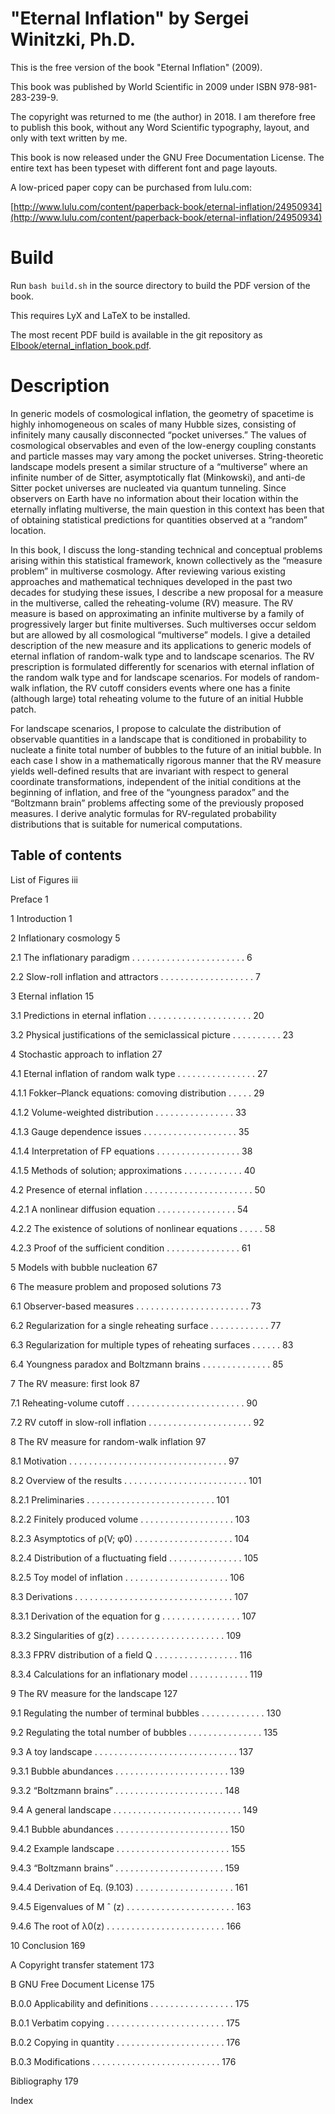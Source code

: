 # "Eternal Inflation" by Sergei Winitzki, Ph.D.

This is the free version of the book "Eternal Inflation" (2009).

This book was published by World Scientific in 2009 under ISBN 978-981-283-239-9.

The copyright was returned to me (the author) in 2018.
I am therefore free to publish this book, without any Word Scientific typography, layout, and only with text written by me.

This book is now released under the GNU Free Documentation License. The entire text has been typeset with different font and page layouts.

A low-priced paper copy can be purchased from lulu.com:

[http://www.lulu.com/content/paperback-book/eternal-inflation/24950934](http://www.lulu.com/content/paperback-book/eternal-inflation/24950934)

# Build

Run `bash build.sh` in the source directory to build the PDF version of the book.

This requires LyX and LaTeX to be installed.

The most recent PDF build is available in the git repository as [EIbook/eternal_inflation_book.pdf](EIbook/eternal_inflation_book.pdf).



# Description

In generic models of cosmological inflation, the geometry of spacetime is highly inhomogeneous on scales of
many Hubble sizes, consisting of infinitely many causally disconnected “pocket universes.” The values of cosmological observables and even of the low-energy coupling constants and particle masses may vary among the
pocket universes. String-theoretic landscape models present a similar structure of a “multiverse” where an infinite number of de Sitter, asymptotically flat (Minkowski), and anti-de Sitter pocket universes are nucleated via
quantum tunneling. Since observers on Earth have no information about their location within the eternally inflating multiverse, the main question in this context has been that of obtaining statistical predictions for quantities
observed at a “random” location.

In this book, I discuss the long-standing technical and conceptual problems arising within this statistical framework, known collectively as the “measure problem” in multiverse cosmology. After reviewing various existing
approaches and mathematical techniques developed in the past two decades for studying these issues, I describe
a new proposal for a measure in the multiverse, called the reheating-volume (RV) measure. The RV measure is
based on approximating an infinite multiverse by a family of progressively larger but finite multiverses. Such
multiverses occur seldom but are allowed by all cosmological “multiverse” models. I give a detailed description of the new measure and its applications to generic models of eternal inflation of random-walk type and
to landscape scenarios. The RV prescription is formulated differently for scenarios with eternal inflation of the
random walk type and for landscape scenarios. For models of random-walk inflation, the RV cutoff considers
events where one has a finite (although large) total reheating volume to the future of an initial Hubble patch.

For landscape scenarios, I propose to calculate the distribution of observable quantities in a landscape that is
conditioned in probability to nucleate a finite total number of bubbles to the future of an initial bubble. In each
case I show in a mathematically rigorous manner that the RV measure yields well-defined results that are invariant with respect to general coordinate transformations, independent of the initial conditions at the beginning of
inflation, and free of the “youngness paradox” and the “Boltzmann brain” problems affecting some of the previously proposed measures. I derive analytic formulas for RV-regulated probability distributions that is suitable for
numerical computations.


## Table of contents



List of Figures iii

Preface 1

1 Introduction 1

2 Inflationary cosmology 5

2.1 The inflationary paradigm . . . . . . . . . . . . . . . . . . . . . . . 6

2.2 Slow-roll inflation and attractors . . . . . . . . . . . . . . . . . . . 7

3 Eternal inflation 15

3.1 Predictions in eternal inflation . . . . . . . . . . . . . . . . . . . . . 20

3.2 Physical justifications of the semiclassical picture . . . . . . . . . . 23

4 Stochastic approach to inflation 27

4.1 Eternal inflation of random walk type . . . . . . . . . . . . . . . . 27

4.1.1 Fokker–Planck equations: comoving distribution . . . . . 29

4.1.2 Volume-weighted distribution . . . . . . . . . . . . . . . . 33

4.1.3 Gauge dependence issues . . . . . . . . . . . . . . . . . . . 35

4.1.4 Interpretation of FP equations . . . . . . . . . . . . . . . . . 38

4.1.5 Methods of solution; approximations . . . . . . . . . . . . 40

4.2 Presence of eternal inflation . . . . . . . . . . . . . . . . . . . . . . 50

4.2.1 A nonlinear diffusion equation . . . . . . . . . . . . . . . . 54

4.2.2 The existence of solutions of nonlinear equations . . . . . 58

4.2.3 Proof of the sufficient condition . . . . . . . . . . . . . . . 61

5 Models with bubble nucleation 67

6 The measure problem and proposed solutions 73

6.1 Observer-based measures . . . . . . . . . . . . . . . . . . . . . . . 73

6.2 Regularization for a single reheating surface . . . . . . . . . . . . 77

6.3 Regularization for multiple types of reheating surfaces . . . . . . 83

6.4 Youngness paradox and Boltzmann brains . . . . . . . . . . . . . . 85

7 The RV measure: first look 87

7.1 Reheating-volume cutoff . . . . . . . . . . . . . . . . . . . . . . . . 90

7.2 RV cutoff in slow-roll inflation . . . . . . . . . . . . . . . . . . . . . 92



8 The RV measure for random-walk inflation 97

8.1 Motivation . . . . . . . . . . . . . . . . . . . . . . . . . . . . . . . . 97

8.2 Overview of the results . . . . . . . . . . . . . . . . . . . . . . . . . 101

8.2.1 Preliminaries . . . . . . . . . . . . . . . . . . . . . . . . . . 101

8.2.2 Finitely produced volume . . . . . . . . . . . . . . . . . . . 103

8.2.3 Asymptotics of ρ(V; φ0) . . . . . . . . . . . . . . . . . . . . 104

8.2.4 Distribution of a fluctuating field . . . . . . . . . . . . . . . 105

8.2.5 Toy model of inflation . . . . . . . . . . . . . . . . . . . . . 106

8.3 Derivations . . . . . . . . . . . . . . . . . . . . . . . . . . . . . . . . 107

8.3.1 Derivation of the equation for g . . . . . . . . . . . . . . . . 107

8.3.2 Singularities of g(z) . . . . . . . . . . . . . . . . . . . . . . 109

8.3.3 FPRV distribution of a field Q . . . . . . . . . . . . . . . . . 116

8.3.4 Calculations for an inflationary model . . . . . . . . . . . . 119

9 The RV measure for the landscape 127

9.1 Regulating the number of terminal bubbles . . . . . . . . . . . . . 130

9.2 Regulating the total number of bubbles . . . . . . . . . . . . . . . 135

9.3 A toy landscape . . . . . . . . . . . . . . . . . . . . . . . . . . . . . 137

9.3.1 Bubble abundances . . . . . . . . . . . . . . . . . . . . . . . 139

9.3.2 “Boltzmann brains” . . . . . . . . . . . . . . . . . . . . . . 148

9.4 A general landscape . . . . . . . . . . . . . . . . . . . . . . . . . . 149

9.4.1 Bubble abundances . . . . . . . . . . . . . . . . . . . . . . . 150

9.4.2 Example landscape . . . . . . . . . . . . . . . . . . . . . . . 155

9.4.3 “Boltzmann brains” . . . . . . . . . . . . . . . . . . . . . . 159

9.4.4 Derivation of Eq. (9.103) . . . . . . . . . . . . . . . . . . . . 161

9.4.5 Eigenvalues of M ˆ (z) . . . . . . . . . . . . . . . . . . . . . . 163

9.4.6 The root of λ0(z) . . . . . . . . . . . . . . . . . . . . . . . . 166

10 Conclusion 169

A Copyright transfer statement 173

B GNU Free Document License 175

B.0.0 Applicability and definitions . . . . . . . . . . . . . . . . . 175

B.0.1 Verbatim copying . . . . . . . . . . . . . . . . . . . . . . . . 175

B.0.2 Copying in quantity . . . . . . . . . . . . . . . . . . . . . . 176

B.0.3 Modifications . . . . . . . . . . . . . . . . . . . . . . . . . . 176

Bibliography 179

Index
